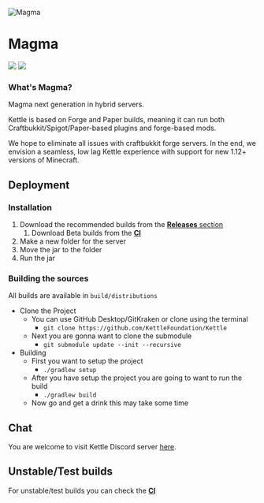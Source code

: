 ![Magma](https://img.hexeption.co.uk/magma-new.png)

# Magma

![](https://img.shields.io/badge/Minecraft%20Forge-1.12.2%20--%202838-orange.svg?style=for-the-badge) [![](https://img.shields.io/jenkins/build/https/ci.hexeption.co.uk/job/Magma?label=CI&style=for-the-badge)](https://ci.hexeption.co.uk)

### What's Magma?

Magma next  generation in hybrid servers.

Kettle is based on Forge and Paper builds, meaning it can run both Craftbukkit/Spigot/Paper-based plugins and forge-based mods.

We hope to eliminate all issues with craftbukkit forge servers. In the end, we envision a seamless, low lag Kettle experience with support for new 1.12+ versions of Minecraft.

## Deployment

### Installation

1. Download the recommended builds from the [**Releases** section](https://github.com/KettleFoundation/Kettle/releases)
   1. Download Beta builds from the [**CI**](https://ci.hexeption.co.uk/job/Magma/)
2. Make a new folder for the server
3. Move the jar to the folder
4. Run the jar

### Building the sources

All builds are available in `build/distributions`

- Clone the Project
  - You can use GitHub Desktop/GitKraken or clone using the terminal 
    - `git clone https://github.com/KettleFoundation/Kettle` 
  - Next you are gonna want to clone the submodule
    - `git submodule update --init --recursive` 
- Building
  - First you want to setup the project
    - `./gradlew setup`
  - After you have setup the project you are going to want to run the build
    - `./gradlew build`
  - Now go and get a drink this may take some time

## Chat

You are welcome to visit Kettle Discord server [here](https://discord.gg/RqDjbcM).

## Unstable/Test builds

For unstable/test builds you can check the [__CI__](https://ci.hexeption.co.uk/job/Magma)